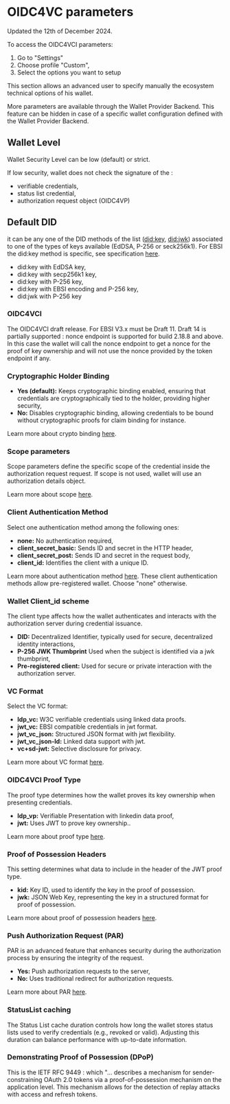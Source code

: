 # OIDC4VC parameters

Updated the 12th of December 2024.

To access the OIDC4VCI parameters:

1. Go to "Settings"
2. Choose profile "Custom",
3. Select the options you want to setup

This section allows an advanced user to specify manually the ecosystem technical options of his wallet.

More parameters are available through the Wallet Provider Backend. This feature can be hidden in case of a specific wallet configuration defined with the Wallet Provider Backend.

## Wallet Level

Wallet Security Level can be low (default) or strict.

If low security, wallet does not check the signature of the :

* verifiable credentials,
* status list credential,
* authorization request object (OIDC4VP)

## Default DID

it can be any one of the DID methods of the list ([did:key](https://w3c-ccg.github.io/did-method-key/), [did:jwk](https://github.com/quartzjer/did-jwk/blob/main/spec.md)) associated to one of the types of keys available (EdDSA, P-256 or seck256k1). For EBSI the did:key method is specific, see specification [here](https://hub.ebsi.eu/vc-framework/did/natural-person).

* did:key with EdDSA key,
* did:key with secp256k1 key,
* did:key with P-256 key,
* did:key with EBSI encoding and P-256 key,
* did:jwk with P-256 key

### OIDC4VCI

The OIDC4VCI draft release. For EBSI V3.x must be Draft 11.
Draft 14 is partially supported : nonce endpoint is supported for build 2.18.8 and above. In this case the wallet will call the nonce endpoint to get a nonce for the proof of key ownership and will not use the nonce provided by the token endpoint if any.

### Cryptographic Holder Binding

* **Yes (default):** Keeps cryptographic binding enabled, ensuring that credentials are cryptographically tied to the holder, providing higher security,
* **No:** Disables cryptographic binding, allowing credentials to be bound without cryptographic proofs for claim binding for instance.

Learn more about crypto binding [here](https://openid.net/specs/openid-4-verifiable-credential-issuance-1_0.html#name-claims-based-binding-of-the).

### Scope parameters

Scope parameters define the specific scope of the credential inside the authorization request request. If scope is not used, wallet will use an authorization details object.

Learn more about scope [here](https://openid.net/specs/openid-4-verifiable-credential-issuance-1_0.html#name-using-scope-parameter-to-re).

### Client Authentication Method

Select one authentication method among the following ones:

* **none:** No authentication required,
* **client_secret_basic:** Sends ID and secret in the HTTP header,
* **client_secret_post:** Sends ID and secret in the request body,
* **client_id:** Identifies the client with a unique ID.

Learn more about authentication method [here](https://www.rfc-editor.org/rfc/rfc6749#section-2.3). These client authentication methods allow pre-registered wallet. Choose "none" otherwise.

### Wallet Client_id scheme

The client type affects how the wallet authenticates and interacts with the authorization server during credential issuance.

* **DID:** Decentralized Identifier, typically used for secure, decentralized identity interactions,
* **P-256 JWK Thumbprint** Used when the subject is identified via a jwk thumbprint,
* **Pre-registered client:** Used for secure or private interaction with the authorization server.

### VC Format

Select the VC format:

* **ldp_vc:** W3C verifiable credentials using linked data proofs.
* **jwt_vc:** EBSI compatible credentials in jwt format.
* **jwt_vc_json:** Structured JSON format with jwt flexibility.
* **jwt_vc_json-ld:** Linked data support with jwt.
* **vc+sd-jwt:** Selective disclosure for privacy.

Learn more about VC format [here](https://www.w3.org/TR/vc-data-model/).

### OIDC4VCI Proof Type

The proof type determines how the wallet proves its key ownership when presenting credentials.

* **ldp_vp:** Verifiable Presentation with linkedin data proof,
* **jwt:** Uses JWT to prove key ownership..

Learn more about proof type [here](https://openid.net/specs/openid-4-verifiable-credential-issuance-1_0.html#name-proof-types).

### Proof of Possession Headers

This setting determines what data to include in the header of the JWT proof type.

* **kid:** Key ID, used to identify the key in the proof of possession.
* **jwk:** JSON Web Key, representing the key in a structured format for proof of possession.

Learn more about proof of possession headers [here](https://openid.net/specs/openid-4-verifiable-credential-issuance-1_0.html#name-proof-types).

### Push Authorization Request (PAR)

PAR is an advanced feature that enhances security during the authorization process by ensuring the integrity of the request.

* **Yes:** Push authorization requests to the server,
* **No:** Uses traditional redirect for authorization requests.

Learn more about PAR [here](https://datatracker.ietf.org/doc/html/rfc9126).

### StatusList caching

The Status List cache duration controls how long the wallet stores status lists used to verify credentials (e.g., revoked or valid). Adjusting this duration can balance performance with up-to-date information.

### Demonstrating Proof of Possession (DPoP)

This is the IETF RFC 9449 : which "... describes a mechanism for sender-constraining OAuth 2.0 tokens via a proof-of-possession mechanism on the application level. This mechanism allows for the detection of replay attacks with access and refresh tokens.
